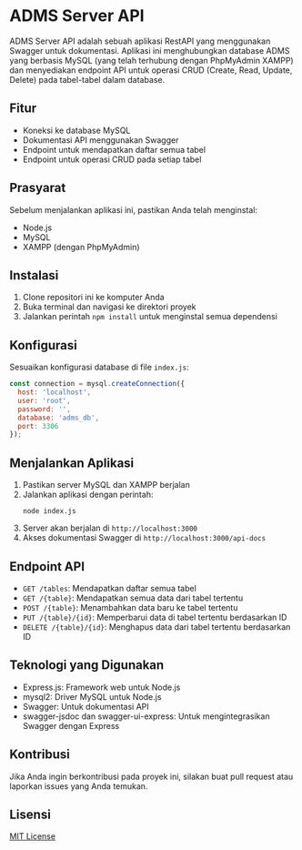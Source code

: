 # ADMS Server API

ADMS Server API adalah sebuah aplikasi RestAPI yang menggunakan Swagger untuk dokumentasi. Aplikasi ini menghubungkan database ADMS yang berbasis MySQL (yang telah terhubung dengan PhpMyAdmin XAMPP) dan menyediakan endpoint API untuk operasi CRUD (Create, Read, Update, Delete) pada tabel-tabel dalam database.

## Fitur

- Koneksi ke database MySQL
- Dokumentasi API menggunakan Swagger
- Endpoint untuk mendapatkan daftar semua tabel
- Endpoint untuk operasi CRUD pada setiap tabel

## Prasyarat

Sebelum menjalankan aplikasi ini, pastikan Anda telah menginstal:

- Node.js
- MySQL
- XAMPP (dengan PhpMyAdmin)

## Instalasi

1. Clone repositori ini ke komputer Anda
2. Buka terminal dan navigasi ke direktori proyek
3. Jalankan perintah `npm install` untuk menginstal semua dependensi

## Konfigurasi

Sesuaikan konfigurasi database di file `index.js`:

```javascript
const connection = mysql.createConnection({
  host: 'localhost',
  user: 'root',
  password: '',
  database: 'adms_db',
  port: 3306
});
```

## Menjalankan Aplikasi

1. Pastikan server MySQL dan XAMPP berjalan
2. Jalankan aplikasi dengan perintah:
   ```
   node index.js
   ```
3. Server akan berjalan di `http://localhost:3000`
4. Akses dokumentasi Swagger di `http://localhost:3000/api-docs`

## Endpoint API

- `GET /tables`: Mendapatkan daftar semua tabel
- `GET /{table}`: Mendapatkan semua data dari tabel tertentu
- `POST /{table}`: Menambahkan data baru ke tabel tertentu
- `PUT /{table}/{id}`: Memperbarui data di tabel tertentu berdasarkan ID
- `DELETE /{table}/{id}`: Menghapus data dari tabel tertentu berdasarkan ID

## Teknologi yang Digunakan

- Express.js: Framework web untuk Node.js
- mysql2: Driver MySQL untuk Node.js
- Swagger: Untuk dokumentasi API
- swagger-jsdoc dan swagger-ui-express: Untuk mengintegrasikan Swagger dengan Express

## Kontribusi

Jika Anda ingin berkontribusi pada proyek ini, silakan buat pull request atau laporkan issues yang Anda temukan.

## Lisensi

[MIT License](https://opensource.org/licenses/MIT)
